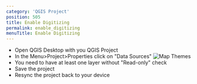```yaml
---
category: 'QGIS Project'
position: 505
title: Enable Digitizing
permalink: enable_digitizing
menuTitle: Enable Digitizing
---
```

<!--- IMPORTANT: This permalink is referenced from Input App -->

- Open QGIS Desktop with you QGIS Project 
- In the Menu>Project>Properties click on "Data Sources"
![Map Themes](../images/qgis_data_sources.png)
- You need to have at least one layer without "Read-only" check
- Save the project 
- Resync the project back to your device

